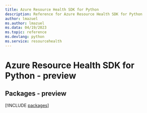 ```yaml
---
title: Azure Resource Health SDK for Python
description: Reference for Azure Resource Health SDK for Python
author: lmazuel
ms.author: lmazuel
ms.data: 04/19/2023
ms.topic: reference
ms.devlang: python
ms.service: resourcehealth
---
```

# Azure Resource Health SDK for Python - preview
## Packages - preview
[!INCLUDE [packages](resource-health-index.md)]